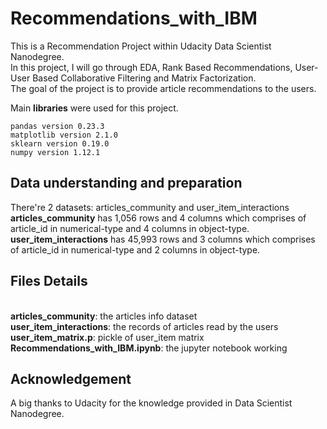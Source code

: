 # Recommendations_with_IBM
This is a Recommendation Project within Udacity Data Scientist Nanodegree. 
<br>In this project, I will go through EDA, Rank Based Recommendations, User-User Based Collaborative Filtering and Matrix Factorization. 
<br>The goal of the project is to provide article recommendations to the users.


Main **libraries** were used for this project.

`pandas version 0.23.3`
<br> `matplotlib version 2.1.0`
<br> `sklearn version 0.19.0`
<br> `numpy version 1.12.1`


## Data understanding and preparation
There're 2 datasets: articles_community and user_item_interactions
<br>**articles_community** has 1,056 rows and 4 columns which comprises of article_id in numerical-type and 4 columns in object-type. 
<br>**user_item_interactions** has 45,993 rows and 3 columns which comprises of article_id in numerical-type and 2 columns in object-type. 

## Files Details
<br>**articles_community**: the articles info dataset
<br>**user_item_interactions**: the records of articles read by the users
<br>**user_item_matrix.p**: pickle of user_item matrix
<br>**Recommendations_with_IBM.ipynb**: the jupyter notebook working 


## Acknowledgement 
A big thanks to Udacity for the knowledge provided in Data Scientist Nanodegree.
